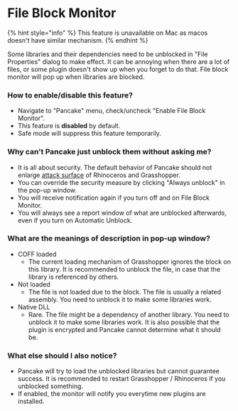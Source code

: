 # File Block Monitor

{% hint style="info" %}
This feature is unavailable on Mac as macos doesn't have similar mechanism.
{% endhint %}

Some libraries and their dependencies need to be unblocked in "File Properties" dialog to make effect. It can be annoying when there are a lot of files, or some plugin doesn't show up when you forget to do that. File block monitor will pop up when libraries are blocked.

### How to enable/disable this feature?

* Navigate to "Pancake" menu, check/uncheck "Enable File Block Monitor".
* This feature is **disabled** by default.
* Safe mode will suppress this feature temporarily.

### Why can't Pancake just unblock them without asking me?

* It is all about security. The default behavior of Pancake should not enlarge [attack surface](https://en.wikipedia.org/wiki/Attack_surface) of Rhinoceros and Grasshopper.
* You can override the security measure by clicking "Always unblock" in the pop-up window.
* You will receive notification again if you turn off and on File Block Monitor.
* You will always see a report window of what are unblocked afterwards, even if you turn on Automatic Unblock.

### What are the meanings of description in pop-up window?

* COFF loaded
  * The current loading mechanism of Grasshopper ignores the block on this library. It is recommended to unblock the file, in case that the library is referenced by others.
* Not loaded
  * The file is not loaded due to the block. The file is usually a related assembly. You need to unblock it to make some libraries work.
* Native DLL
  * Rare. The file might be a dependency of another library. You need to unblock it to make some libraries work. It is also possible that the plugin is encrypted and Pancake cannot determine what it should be.

### What else should I also notice?

* Pancake will try to load the unblocked libraries but cannot guarantee success. It is recommended to restart Grasshopper / Rhinoceros if you unblocked something.
* If enabled, the monitor will notify you everytime new plugins are installed.



